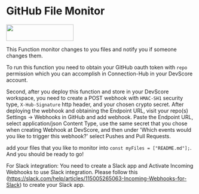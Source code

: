 # GitHub File Monitor

[<img src="https://firebasestorage.googleapis.com/v0/b/bkind-a71be.appspot.com/o/images%2Fpublic%2Fdeploy_on_devscore2-high-res.png?alt=media&token=ec117ba5-3915-482e-b011-e25304bb94b4" height="44px" width="180px">](https://app.devscore.dev/functions/editor?gitPath=https://github.com/DevScoreInc/samples&dirPath=github-file-monitor)


This Function monitor changes to you files and notify you if someone changes them.

To run this function you need to obtain your GitHub oauth token with `repo` permission which you can accomplish in Connection-Hub in your DevScore account. 

Second, after you deploy this function and store in your DevScore workspace, you need to create a POST webhook with `HMAC-SH1` security type, `X-Hub-Signature` http header, and your chosen crypto secret. After deploying the webhook and obtaining the Endpoint URL, visit your repo(s) Settings -> Webhooks in GitHub and add webhook. Paste the Endpoint URL, select application/json Content Type, use the same secret that you chose when creating Webhook at DevScore, and then under 'Which events would you like to trigger this webhook?' select Pushes and Pull Requests.

add your files that you like to monitor into `const myFiles = ["README.md"];`. And you should be ready to go!


For Slack integration: 
You need to create a Slack app and Activate Incoming Webhooks to use Slack integration. Please follow this (https://slack.com/help/articles/115005265063-Incoming-Webhooks-for-Slack) to create your Slack app.

